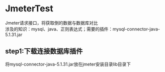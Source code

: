 # JmeterTest
Jmeter请求接口，将获取倒的数据与数据库对比  
涉及的知识：mysql、java、正则表达式；需要的插件：mysql-connector-java-5.1.31.jar

## step1:下载连接数据库插件
将mysql-connector-java-5.1.31.jar放在jmeter安装目录lib目录下


